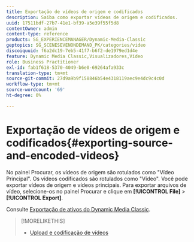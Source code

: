 ```yaml
---
title: Exportação de vídeos de origem e codificados
description: Saiba como exportar vídeos de origem e codificados.
uuid: 17511bdf-27b7-41e1-bf39-a5e39f55f5d8
contentOwner: admin
content-type: reference
products: SG_EXPERIENCEMANAGER/Dynamic-Media-Classic
geptopics: SG_SCENESEVENONDEMAND_PK/categories/video
discoiquuid: f6a2dc19-7eb5-41f7-b6f2-de1979ed1d4e
feature: Dynamic Media Classic,Visualizadores,Vídeo
role: Business Practitioner
exl-id: fab1f618-5370-4049-b6e0-69264afa933c
translation-type: tm+mt
source-git-commit: 27d9a9b9f158846b54e4318119aec9e4dc9c4c0d
workflow-type: tm+mt
source-wordcount: '69'
ht-degree: 0%

---
```


# Exportação de vídeos de origem e codificados{#exporting-source-and-encoded-videos}

No painel Procurar, os vídeos de origem são rotulados como &quot;Vídeo Principal&quot;. Os vídeos codificados são rotulados como &quot;Vídeo&quot;. Você pode exportar vídeos de origem e vídeos principais. Para exportar arquivos de vídeo, selecione-os no painel Procurar e clique em **[!UICONTROL File]** > **[!UICONTROL Export]**.

Consulte [Exportação de ativos do Dynamic Media Classic](exporting-assets-from-dmc.md#exporting-assets-from-dmc).

>[!MORELIKETHIS]
>
>* [Upload e codificação de vídeos](uploading-encoding-videos.md#uploading_and_encoding_videos)


